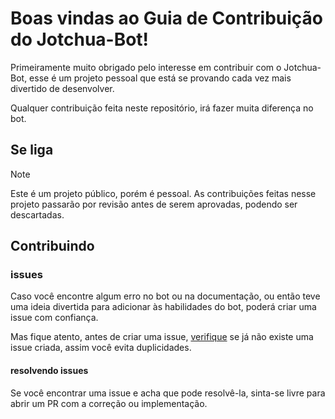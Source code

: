 # Boas vindas ao Guia de Contribuição do Jotchua-Bot!

Primeiramente muito obrigado pelo interesse em contribuir com o Jotchua-Bot, esse é um projeto pessoal que está se provando cada vez mais divertido de desenvolver.

Qualquer contribuição feita neste repositório, irá fazer muita diferença no bot.

## Se liga
> [!NOTE]
> Este é um projeto público, porém é pessoal. As contribuições feitas nesse projeto passarão por revisão antes de serem aprovadas, podendo ser descartadas.

## Contribuindo

### issues

Caso você encontre algum erro no bot ou na documentação, ou então teve uma ideia divertida para adicionar às habilidades do bot, poderá criar uma issue com confiança.

Mas fique atento, antes de criar uma issue, [verifique](https://github.com/pedrozle/jotchua-bot/issues) se já não existe uma issue criada, assim você evita duplicidades.

#### resolvendo issues
Se você encontrar uma issue e acha que pode resolvê-la, sinta-se livre para abrir um PR com a correção ou implementação.

